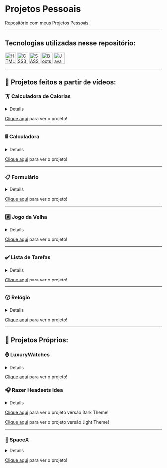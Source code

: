 <h1>Projetos Pessoais</h1>
<p>Repositório com meus Projetos Pessoais.</p>

<hr>

<h2>Tecnologias utilizadas nesse repositório:</h2>
<div>
  <img width='35' height='35' src='https://cdn-icons-png.flaticon.com/512/5968/5968267.png' alt='HTML5'>
  <img width='35' height='35' src='https://cdn-icons-png.flaticon.com/512/5968/5968242.png' alt='CSS3'>
  <img width='35' height='35' src='https://sass-lang.com/assets/img/logos/logo-b6e1ef6e.svg' alt='SASS'>
  <img width='35' height='35' src='https://cdn-icons-png.flaticon.com/512/5968/5968672.png' alt='Bootstrap'>
  <img width='35' height='35' src='https://cdn-icons-png.flaticon.com/512/5968/5968292.png' alt='JavaScript'>
</div>

<hr>

<h2>🎥 Projetos feitos a partir de vídeos:</h2>

<h3>🏋️ Calculadora de Calorias</h3>
<details><strong>Calculadora de Calorias</strong> feita a partir do <a href='https://www.youtube.com/watch?v=yiDq9wUiUjc'>vídeo</a> do canal <a href='https://www.youtube.com/c/MateusSilvaDev'><strong>Mateus Silva</strong></a>.</details>
<p><a href='https://htmlpreview.github.io/?https://github.com/lucas1337dev/projetos-pessoais/blob/main/Calculadora%20de%20Calorias/index.html'>Clique aqui</a> para ver o projeto!</p>

<hr>

<h3>🖩 Calculadora</h3>
<details><strong>Calculadora</strong> feita a partir do <a href='https://www.youtube.com/watch?v=93wPYo1pjic'>vídeo</a> do canal <a href='https://www.youtube.com/c/dicasparadevs'><strong>dicasparadevs</strong></a>.</details>
<p><a href='https://htmlpreview.github.io/?https://github.com/lucas1337dev/projetos-pessoais/blob/main/Calculadora/index.html'>Clique aqui</a> para ver o projeto!</p>

<hr>

<h3>📋 Formulário</h3>
<details><strong>Formulário</strong> feito a partir do <a href='https://www.youtube.com/watch?v=3Ec9zY1C2og'>vídeo</a> do canal <a href='https://www.youtube.com/c/dicasparadevs'><strong>dicasparadevs</strong></a></details>
<p><a href='https://htmlpreview.github.io/?https://github.com/lucas1337dev/projetos-pessoais/blob/main/Formul%C3%A1rio/index.html'>Clique aqui</a> para ver o projeto!</p>

<hr>

<h3>#️⃣ Jogo da Velha</h3>
<details><strong>Jogo da Velha</strong> feito a partir do <a href='https://www.youtube.com/watch?v=0EiX9c4vzRs'>vídeo</a> do canal <a href='https://www.youtube.com/c/dicasparadevs'><strong>dicasparadevs</strong></a>.</details>
<p><a href='https://htmlpreview.github.io/?https://github.com/lucas1337dev/projetos-pessoais/blob/main/Jogo%20da%20Velha/index.html'>Clique aqui</a> para ver o projeto!</p>

<hr>

<h3>✔️ Lista de Tarefas</h3>
<details><strong>Lista de Tarefas</strong> feita a partir do <a href='https://www.youtube.com/watch?v=0bNeKAzVvlE&t=2s'>vídeo</a> do canal <a href='https://www.youtube.com/c/dicasparadevs'><strong>dicasparadevs</strong></a>.</details>
<p><a href='https://htmlpreview.github.io/?https://github.com/lucas1337dev/projetos-pessoais/blob/main/Lista%20de%20Tarefas/index.html'>Clique aqui</a> para ver o projeto!</p>

<hr>

<h3>🕜 Relógio</h3>
<details><strong>Relógio</strong> feito a partir do <a href='https://www.youtube.com/watch?v=Dq8S6wOeAdE&t=2s'>vídeo</a> do canal <a href='https://www.youtube.com/c/dicasparadevs'><strong>dicasparadevs</strong></a>.</details>
<p><a href='https://htmlpreview.github.io/?https://github.com/lucas1337dev/projetos-pessoais/blob/main/Rel%C3%B3gio%20com%20JS/index.html'>Clique aqui</a> para ver o projeto!</p>

<hr>

<h2>🧠 Projetos Próprios:</h2>

<h3>⌚ LuxuryWatches</h3>
<details><strong>LuxuryWatches</strong> é um projeto próprio feito com a intenção de ser uma <em>landing page</em>.</details>
<p><a href='https://htmlpreview.github.io/?https://github.com/lucas1337dev/projetos-pessoais/blob/main/LuxuryWatches/index.html'>Clique aqui</a> para ver o projeto!</p>

<h3>🎧 Razer Headsets Idea</h3>
<details><strong>RazerSets</strong> é um projeto próprio feito com a intenção de ser uma <em>landing page</em>.</details>
<p><a href='https://htmlpreview.github.io/?https://github.com/lucas1337dev/projetos-pessoais/blob/main/RazerHeadsets/DarkThemeIdea/index.html'>Clique aqui</a> para ver o projeto versão Dark Theme!</p>
<p><a href='https://htmlpreview.github.io/?https://github.com/lucas1337dev/projetos-pessoais/blob/main/RazerHeadsets/LightThemeIdea/index.html'>Clique aqui</a> para ver o projeto versão Light Theme!</p>

<hr>

<h3>🚀 SpaceX</h3>
<details><strong>SpaceX</strong> feito com Bootstrap e libs de animação partir do <a href='https://programador.onebitcode.com/?gclid=EAIaIQobChMIzLPI1c_i-QIVVBZMCh1WHQuvEAAYAiAAEgLqwvD_BwE&ref=O69808253Y&hsrc=UFZfR0Fkcw%3D%3D'><strong>Curso FullStack</strong></a>.</details>
<p><a href='https://htmlpreview.github.io/?https://github.com/lucas1337dev/projetos-pessoais/blob/main/SpaceX/home.html'>Clique aqui</a> para ver o projeto!</p>
